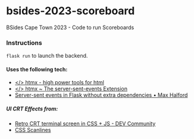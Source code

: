 # bsides-2023-scoreboard
BSides Cape Town 2023 - Code to run Scoreboards

### Instructions

`flask run` to launch the backend.

#### Uses the following tech:
- [</> htmx - high power tools for html](https://htmx.org/)
- [</> htmx ~ The server-sent-events Extension](https://htmx.org/extensions/server-sent-events/)
- [Server-sent events in Flask without extra dependencies • Max Halford](https://maxhalford.github.io/blog/flask-sse-no-deps/)


##### UI CRT Effects from:
- [Retro CRT terminal screen in CSS + JS - DEV Community](https://dev.to/ekeijl/retro-crt-terminal-screen-in-css-js-4afh)
- [CSS Scanlines](https://codepen.io/meduzen/pen/zxbwRV)